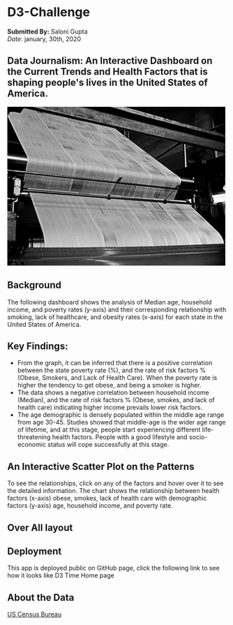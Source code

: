 # D3-Challenge</br>
**Submitted By:** Saloni Gupta\
_Date_: january, 30th, 2020 

## Data Journalism: An Interactive Dashboard on the Current Trends and Health Factors that is shaping people's lives in the United States of America.
![UFO Sightings Image](./assets/Images/giphy.gif)
## Background
The following dashboard shows the analysis of Median age, household income, and poverty rates (y-axis) and their corresponding relationship with smoking, lack of healthcare, and obesity rates (x-axis) for each state in the United States of America.

## Key Findings:
- From the graph, it can be inferred that there is a positive correlation between the state poverty rate (%), and the rate of risk factors % (Obese, Smokers, and Lack of Health Care). When the poverty rate is higher the tendency to get obese, and being a smoker is higher.
- The data shows a negative correlation between household income (Median), and the rate of risk factors % (Obese, smokes, and lack of health care) indicating higher income prevails lower risk factors.
- The age demographic is densely populated within the middle age range from age 30-45. Studies showed that middle-age is the wider age range of lifetime, and at this stage, people start experiencing different life-threatening health factors. People with a good lifestyle and socio-economic status will cope successfully at this stage.

## An Interactive Scatter Plot on the Patterns
To see the relationships, click on any of the factors and hover over it to see the detailed information. The chart shows the relationship between health factors (x-axis) obese, smokes, lack of health care with demographic factors (y-axis) age, household income, and poverty rate.

## Over All layout

## Deployment
This app is deployed public on GitHub page, click the following link to see how it looks like D3 Time Home page

## About the Data
[US Census Bureau](https://data.census.gov/cedsci/profile?g=0100000US)
